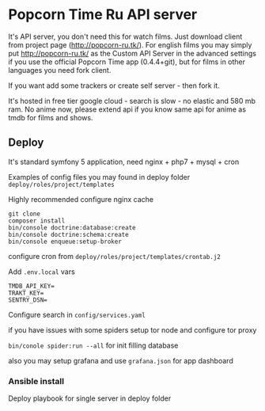 # Popcorn Time Ru API server

It's API server, you don't need this for watch films. Just download client from project page (http://popcorn-ru.tk/).
For english films you may simply put http://popcorn-ru.tk/ as the Custom API Server in the advanced settings
if you use the official Popcorn Time app (0.4.4+git), but for films in other languages you need fork client.

If you want add some trackers or create self server - then fork it.

It's hosted in free tier google cloud - search is slow - no elastic and 580 mb ram.
No anime now, please extend api if you know same api for anime as tmdb for films and shows.

## Deploy

It's standard symfony 5 application, need nginx + php7 + mysql + cron

Examples of config files you may found in deploy folder `deploy/roles/project/templates`

Highly recommended configure nginx cache

```
git clone
composer install
bin/console doctrine:database:create
bin/console doctrine:schema:create
bin/console enqueue:setup-broker
```

configure cron from `deploy/roles/project/templates/crontab.j2`

Add `.env.local` vars
```
TMDB_API_KEY=
TRAKT_KEY=
SENTRY_DSN=
```

Configure search in `config/services.yaml`

if you have issues with some spiders setup tor node and configure tor proxy

``` bin/conole spider:run --all ``` for init filling database

also you may setup grafana and use `grafana.json` for app dashboard

### Ansible install

Deploy playbook for single server in deploy folder
